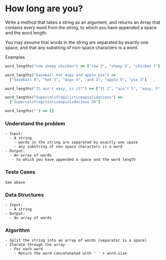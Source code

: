 # How long are you?

Write a method that takes a string as an argument, and returns an Array that contains every word from the string, to which you have appended a space and the word length.

You may assume that words in the string are separated by exactly one space, and that any substring of non-space characters is a word.

Examples

```ruby
word_lengths("cow sheep chicken") == ["cow 3", "sheep 5", "chicken 7"]

word_lengths("baseball hot dogs and apple pie") ==
  ["baseball 8", "hot 3", "dogs 4", "and 3", "apple 5", "pie 3"]

word_lengths("It ain't easy, is it?") == ["It 2", "ain't 5", "easy, 5", "is 2", "it? 3"]

word_lengths("Supercalifragilisticexpialidocious") ==
  ["Supercalifragilisticexpialidocious 34"]

word_lengths("") == []
```



### Understand the problem

```
- Input:
  - A string
    - words in the string are separated by exactly one space
    - any substring of non-space characters is a word
- Output:
  - An array of words
   - to which you have appended a space and the word length 
```

### Tests Cases

```
See above
```

### Data Structures

```
- Input:
  - A string
- Output:
  - An array of words
```

### Algorithm

```
- Split the string into an array of words (separator is a space)
- Iterate through the array
  - For each word
    - Return the word concatenated with ' ' + word.size
```
